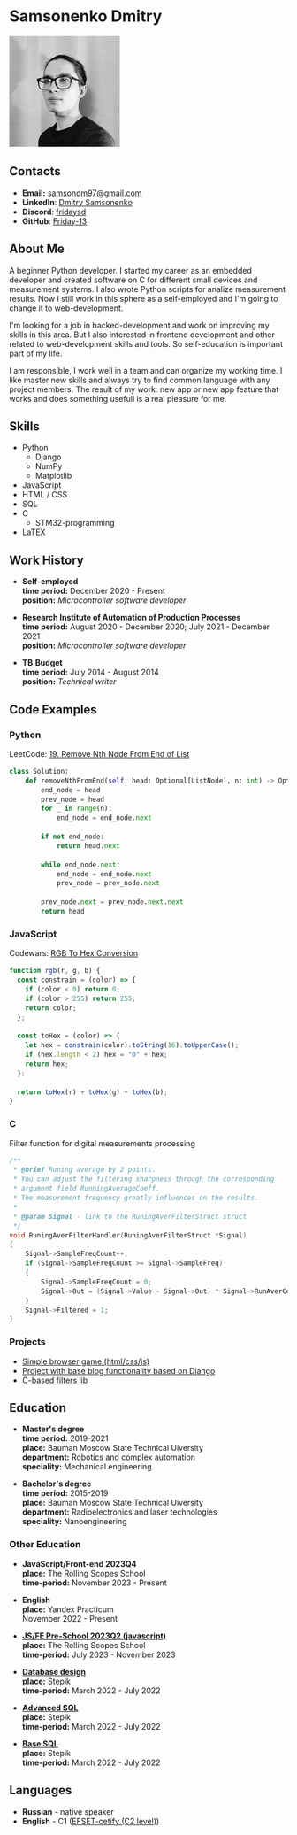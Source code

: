 # Samsonenko Dmitry
![profile_photo](./assets/img/photo_cv_compact.jpg)

## Contacts

- **Email:** [samsondm97@gmail.com](mailto:samsondm97@gmail.com)
- **LinkedIn**: [Dmitry Samsonenko](https://www.linkedin.com/in/samsonenkodm/)
- **Discord**: [fridaysd](https://discordapp.com/users/326460068717658122)
- **GitHub**: [Friday-13](https://github.com/Friday-13)

## About Me

A beginner Python developer. I started my career as an embedded developer and created software on C for different small devices and measurement systems. I also wrote Python scripts for analize measurement results. Now I still work in this sphere as a self-employed and I'm going to change it to web-development.

I'm looking for a job in backed-development and work on improving my skills in this area. But I also interested in frontend development and other related to web-development skills and tools. So self-education is important part of my life.

I am responsible, I work well in a team and can organize my working time. I like master new skills and always try to find common language with any project members. The result of my work: new app or new app feature that works and does something usefull is a real pleasure for me.

## Skills

- Python
  - Django
  - NumPy
  - Matplotlib
- JavaScript
- HTML / CSS
- SQL
- C
  - STM32-programming
- LaTEX

## Work History

- **Self-employed** \
  **time period:** December 2020 - Present \
  **position:** _Microcontroller software developer_

- **Research Institute of Automation of Production Processes** \
  **time period:** August 2020 - December 2020; July 2021 - December 2021 \
  **position:** _Microcontroller software developer_

- **TB.Budget** \
  **time period:** July 2014 - August 2014 \
  **position:** _Technical writer_

## Code Examples

### Python

LeetCode: [19. Remove Nth Node From End of List](https://leetcode.com/problems/remove-nth-node-from-end-of-list/)

```python
class Solution:
    def removeNthFromEnd(self, head: Optional[ListNode], n: int) -> Optional[ListNode]:
        end_node = head
        prev_node = head
        for _ in range(n):
            end_node = end_node.next

        if not end_node:
            return head.next

        while end_node.next:
            end_node = end_node.next
            prev_node = prev_node.next

        prev_node.next = prev_node.next.next
        return head
```

### JavaScript

Codewars: [RGB To Hex Conversion](https://www.codewars.com/kata/513e08acc600c94f01000001/train/javascript)

```javascript
function rgb(r, g, b) {
  const constrain = (color) => {
    if (color < 0) return 0;
    if (color > 255) return 255;
    return color;
  };

  const toHex = (color) => {
    let hex = constrain(color).toString(16).toUpperCase();
    if (hex.length < 2) hex = "0" + hex;
    return hex;
  };

  return toHex(r) + toHex(g) + toHex(b);
}
```

### C

Filter function for digital measurements processing

```c
/**
 * @brief Runing average by 2 points.
 * You can adjust the filtering sharpness through the corresponding
 * argument field RunningAverageCoeff.
 * The measurement frequency greatly influences on the results.
 *
 * @param Signal - link to the RuningAverFilterStruct struct
 */
void RuningAverFilterHandler(RuningAverFilterStruct *Signal)
{
    Signal->SampleFreqCount++;
    if (Signal->SampleFreqCount >= Signal->SampleFreq)
    {
        Signal->SampleFreqCount = 0;
        Signal->Out = (Signal->Value - Signal->Out) * Signal->RunAverCoef + Signal->Out;
    }
    Signal->Filtered = 1;
}
```

### Projects

- [Simple browser game (html/css/js)](https://rolling-scopes-school.github.io/friday-13-JSFEPRESCHOOL2023Q2/random-game/)
- [Project with base blog functionality based on Django](https://github.com/Friday-13/dartblog)
- [C-based filters lib](https://github.com/Friday-13/libfilters)

## Education

- **Master's degree** \
   **time period:** 2019-2021 \
   **place:** Bauman Moscow State Technical Uiversity \
   **department:** Robotics and сomplex automation \
   **speciality:** Mechanical engineering

- **Bachelor's degree** \
  **time period:** 2015-2019 \
   **place:** Bauman Moscow State Technical Uiversity \
   **department:** Radioelectronics and laser technologies \
   **speciality:** Nanoengineering

### Other Education

- **JavaScript/Front-end 2023Q4** \
  **place:** The Rolling Scopes School \
  **time-period:** November 2023 - Present

- **English** \
   **place:** Yandex Practicum \
   November 2022 - Present

- [**JS/FE Pre-School 2023Q2 (javascript)**](https://app.rs.school/certificate/6jjl240p) \
   **place:** The Rolling Scopes School \
   **time-period:** July 2023 - November 2023

- [**Database design**](https://stepik.org/cert/1988834?lang=en) \
   **place:** Stepik \
   **time-period:** March 2022 - July 2022
- [**Advanced SQL**](https://stepik.org/cert/1962732?lang=en) \
   **place:** Stepik \
   **time-period:** March 2022 - July 2022
- [**Base SQL**](https://stepik.org/cert/1523830?lang=en) \
   **place:** Stepik \
   **time-period:** March 2022 - July 2022

## Languages

- **Russian** - native speaker
- **English** - C1 ([EFSET-cetify (C2 level)](https://www.efset.org/cert/AHim43))
